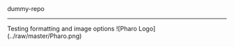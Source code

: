 <html>
<head>
</head>
<body>
dummy-repo
<hr>
Testing formatting and image options
![Pharo Logo](../raw/master/Pharo.png)
</body>
</html>
